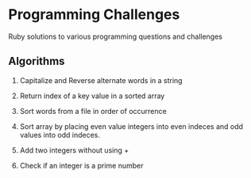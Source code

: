 # Programming Challenges #

Ruby solutions to various programming questions and challenges

## Algorithms ##

1. Capitalize and Reverse alternate words in a string

2. Return index of a key value in a sorted array

3. Sort words from a file in order of occurrence

4. Sort array by placing even value integers into even indeces and odd values into odd indeces.

5. Add two integers without using + 

6. Check if an integer is a prime number
